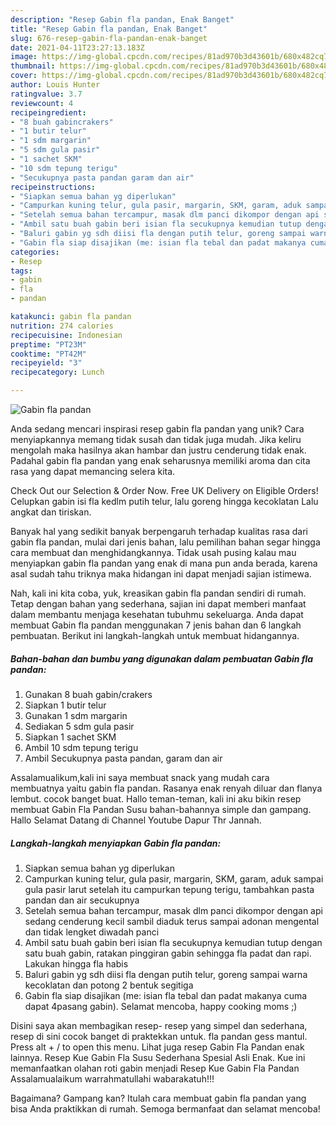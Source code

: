 ```yaml
---
description: "Resep Gabin fla pandan, Enak Banget"
title: "Resep Gabin fla pandan, Enak Banget"
slug: 676-resep-gabin-fla-pandan-enak-banget
date: 2021-04-11T23:27:13.183Z
image: https://img-global.cpcdn.com/recipes/81ad970b3d43601b/680x482cq70/gabin-fla-pandan-foto-resep-utama.jpg
thumbnail: https://img-global.cpcdn.com/recipes/81ad970b3d43601b/680x482cq70/gabin-fla-pandan-foto-resep-utama.jpg
cover: https://img-global.cpcdn.com/recipes/81ad970b3d43601b/680x482cq70/gabin-fla-pandan-foto-resep-utama.jpg
author: Louis Hunter
ratingvalue: 3.7
reviewcount: 4
recipeingredient:
- "8 buah gabincrakers"
- "1 butir telur"
- "1 sdm margarin"
- "5 sdm gula pasir"
- "1 sachet SKM"
- "10 sdm tepung terigu"
- "Secukupnya pasta pandan garam dan air"
recipeinstructions:
- "Siapkan semua bahan yg diperlukan"
- "Campurkan kuning telur, gula pasir, margarin, SKM, garam, aduk sampai gula pasir larut setelah itu campurkan tepung terigu, tambahkan pasta pandan dan air secukupnya"
- "Setelah semua bahan tercampur, masak dlm panci dikompor dengan api sedang cenderung kecil sambil diaduk terus sampai adonan mengental dan tidak lengket diwadah panci"
- "Ambil satu buah gabin beri isian fla secukupnya kemudian tutup dengan satu buah gabin, ratakan pinggiran gabin sehingga fla padat dan rapi. Lakukan hingga fla habis"
- "Baluri gabin yg sdh diisi fla dengan putih telur, goreng sampai warna kecoklatan dan potong 2 bentuk segitiga"
- "Gabin fla siap disajikan (me: isian fla tebal dan padat makanya cuma dapat 4pasang gabin). Selamat mencoba, happy cooking moms ;)"
categories:
- Resep
tags:
- gabin
- fla
- pandan

katakunci: gabin fla pandan 
nutrition: 274 calories
recipecuisine: Indonesian
preptime: "PT23M"
cooktime: "PT42M"
recipeyield: "3"
recipecategory: Lunch

---
```



![Gabin fla pandan](https://img-global.cpcdn.com/recipes/81ad970b3d43601b/680x482cq70/gabin-fla-pandan-foto-resep-utama.jpg)

Anda sedang mencari inspirasi resep gabin fla pandan yang unik? Cara menyiapkannya memang tidak susah dan tidak juga mudah. Jika keliru mengolah maka hasilnya akan hambar dan justru cenderung tidak enak. Padahal gabin fla pandan yang enak seharusnya memiliki aroma dan cita rasa yang dapat memancing selera kita.

Check Out our Selection &amp; Order Now. Free UK Delivery on Eligible Orders! Celupkan gabin isi fla kedlm putih telur, lalu goreng hingga kecoklatan Lalu angkat dan tiriskan.

Banyak hal yang sedikit banyak berpengaruh terhadap kualitas rasa dari gabin fla pandan, mulai dari jenis bahan, lalu pemilihan bahan segar hingga cara membuat dan menghidangkannya. Tidak usah pusing kalau mau menyiapkan gabin fla pandan yang enak di mana pun anda berada, karena asal sudah tahu triknya maka hidangan ini dapat menjadi sajian istimewa.


Nah, kali ini kita coba, yuk, kreasikan gabin fla pandan sendiri di rumah. Tetap dengan bahan yang sederhana, sajian ini dapat memberi manfaat dalam membantu menjaga kesehatan tubuhmu sekeluarga. Anda dapat membuat Gabin fla pandan menggunakan 7 jenis bahan dan 6 langkah pembuatan. Berikut ini langkah-langkah untuk membuat hidangannya.

<!--inarticleads1-->

##### Bahan-bahan dan bumbu yang digunakan dalam pembuatan Gabin fla pandan:

1. Gunakan 8 buah gabin/crakers
1. Siapkan 1 butir telur
1. Gunakan 1 sdm margarin
1. Sediakan 5 sdm gula pasir
1. Siapkan 1 sachet SKM
1. Ambil 10 sdm tepung terigu
1. Ambil Secukupnya pasta pandan, garam dan air


Assalamualikum,kali ini saya membuat snack yang mudah cara membuatnya yaitu gabin fla pandan. Rasanya enak renyah diluar dan flanya lembut. cocok banget buat. Hallo teman-teman, kali ini aku bikin resep membuat Gabin Fla Pandan Susu bahan-bahannya simple dan gampang. Hallo Selamat Datang di Channel Youtube Dapur Thr Jannah. 

<!--inarticleads2-->

##### Langkah-langkah menyiapkan Gabin fla pandan:

1. Siapkan semua bahan yg diperlukan
1. Campurkan kuning telur, gula pasir, margarin, SKM, garam, aduk sampai gula pasir larut setelah itu campurkan tepung terigu, tambahkan pasta pandan dan air secukupnya
1. Setelah semua bahan tercampur, masak dlm panci dikompor dengan api sedang cenderung kecil sambil diaduk terus sampai adonan mengental dan tidak lengket diwadah panci
1. Ambil satu buah gabin beri isian fla secukupnya kemudian tutup dengan satu buah gabin, ratakan pinggiran gabin sehingga fla padat dan rapi. Lakukan hingga fla habis
1. Baluri gabin yg sdh diisi fla dengan putih telur, goreng sampai warna kecoklatan dan potong 2 bentuk segitiga
1. Gabin fla siap disajikan (me: isian fla tebal dan padat makanya cuma dapat 4pasang gabin). Selamat mencoba, happy cooking moms ;)


Disini saya akan membagikan resep- resep yang simpel dan sederhana, resep di sini cocok banget di praktekkan untuk. fla pandan gess mantul. Press alt + / to open this menu. Lihat juga resep Gabin Fla Pandan enak lainnya. Resep Kue Gabin Fla Susu Sederhana Spesial Asli Enak. Kue ini memanfaatkan olahan roti gabin menjadi Resep Kue Gabin Fla Pandan Assalamualaikum warrahmatullahi wabarakatuh!!! 

Bagaimana? Gampang kan? Itulah cara membuat gabin fla pandan yang bisa Anda praktikkan di rumah. Semoga bermanfaat dan selamat mencoba!
